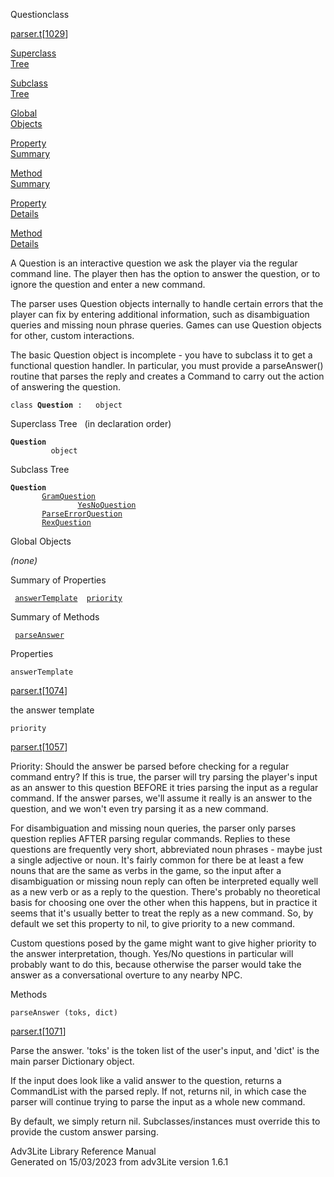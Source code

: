 <span class="title">Question</span><span class="type">class</span>

[parser.t](../file/parser.t.html)\[[1029](../source/parser.t.html#1029)\]

[Superclass  
Tree](#_SuperClassTree_)

[Subclass  
Tree](#_SubClassTree_)

[Global  
Objects](#_ObjectSummary_)

[Property  
Summary](#_PropSummary_)

[Method  
Summary](#_MethodSummary_)

[Property  
Details](#_Properties_)

[Method  
Details](#_Methods_)

<div class="fdesc">

A Question is an interactive question we ask the player via the regular
command line. The player then has the option to answer the question, or
to ignore the question and enter a new command.

The parser uses Question objects internally to handle certain errors
that the player can fix by entering additional information, such as
disambiguation queries and missing noun phrase queries. Games can use
Question objects for other, custom interactions.

The basic Question object is incomplete - you have to subclass it to get
a functional question handler. In particular, you must provide a
parseAnswer() routine that parses the reply and creates a Command to
carry out the action of answering the question.

`class `**`Question`**` :   object`

</div>

<span id="_SuperClassTree_"></span>

<div class="mjhd">

<span class="hdln">Superclass Tree</span>   (in declaration order)

</div>

**`Question`**  
`         object`  
<span id="_SubClassTree_"></span>

<div class="mjhd">

<span class="hdln">Subclass Tree</span>  

</div>

**`Question`**  
`         `[`GramQuestion`](../object/GramQuestion.html)  
`                 `[`YesNoQuestion`](../object/YesNoQuestion.html)  
`         `[`ParseErrorQuestion`](../object/ParseErrorQuestion.html)  
`         `[`RexQuestion`](../object/RexQuestion.html)  
<span id="_ObjectSummary_"></span>

<div class="mjhd">

<span class="hdln">Global Objects</span>  

</div>

*(none)* <span id="_PropSummary_"></span>

<div class="mjhd">

<span class="hdln">Summary of Properties</span>  

</div>

` `[`answerTemplate`](#answerTemplate)`  `[`priority`](#priority)`  `

<span id="_MethodSummary_"></span>

<div class="mjhd">

<span class="hdln">Summary of Methods</span>  

</div>

` `[`parseAnswer`](#parseAnswer)`  `

<span id="_Properties_"></span>

<div class="mjhd">

<span class="hdln">Properties</span>  

</div>

<span id="answerTemplate"></span>

`answerTemplate`

[parser.t](../file/parser.t.html)\[[1074](../source/parser.t.html#1074)\]

<div class="desc">

the answer template

</div>

<span id="priority"></span>

`priority`

[parser.t](../file/parser.t.html)\[[1057](../source/parser.t.html#1057)\]

<div class="desc">

Priority: Should the answer be parsed before checking for a regular
command entry? If this is true, the parser will try parsing the player's
input as an answer to this question BEFORE it tries parsing the input as
a regular command. If the answer parses, we'll assume it really is an
answer to the question, and we won't even try parsing it as a new
command.

For disambiguation and missing noun queries, the parser only parses
question replies AFTER parsing regular commands. Replies to these
questions are frequently very short, abbreviated noun phrases - maybe
just a single adjective or noun. It's fairly common for there be at
least a few nouns that are the same as verbs in the game, so the input
after a disambiguation or missing noun reply can often be interpreted
equally well as a new verb or as a reply to the question. There's
probably no theoretical basis for choosing one over the other when this
happens, but in practice it seems that it's usually better to treat the
reply as a new command. So, by default we set this property to nil, to
give priority to a new command.

Custom questions posed by the game might want to give higher priority to
the answer interpretation, though. Yes/No questions in particular will
probably want to do this, because otherwise the parser would take the
answer as a conversational overture to any nearby NPC.

</div>

<span id="_Methods_"></span>

<div class="mjhd">

<span class="hdln">Methods</span>  

</div>

<span id="parseAnswer"></span>

`parseAnswer (toks, dict)`

[parser.t](../file/parser.t.html)\[[1071](../source/parser.t.html#1071)\]

<div class="desc">

Parse the answer. 'toks' is the token list of the user's input, and
'dict' is the main parser Dictionary object.

If the input does look like a valid answer to the question, returns a
CommandList with the parsed reply. If not, returns nil, in which case
the parser will continue trying to parse the input as a whole new
command.

By default, we simply return nil. Subclasses/instances must override
this to provide the custom answer parsing.

</div>

<div class="ftr">

Adv3Lite Library Reference Manual  
Generated on 15/03/2023 from adv3Lite version 1.6.1

</div>
